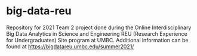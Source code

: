 # big-data-reu
Repository for 2021 Team 2 project done during the Online Interdisciplinary Big Data Analytics in Science and Engineering REU (Research Experience for Undergraduates) Site program at UMBC. Additional information can be found at https://bigdatareu.umbc.edu/summer2021/
